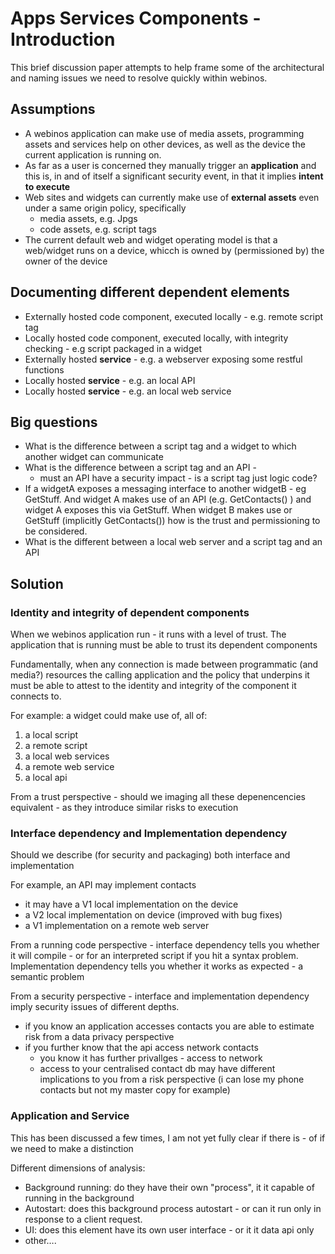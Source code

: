 Apps Services Components - Introduction
=======================================

This brief discussion paper attempts to help frame some of the architectural and naming issues we need to resolve quickly within webinos.

Assumptions
-----------

-   A webinos application can make use of media assets, programming assets and services help on other devices, as well as the device the current application is running on.
-   As far as a user is concerned they manually trigger an **application** and this is, in and of itself a significant security event, in that it implies **intent to execute**
-   Web sites and widgets can currently make use of **external assets** even under a same origin policy, specifically
    -   media assets, e.g. Jpgs
    -   code assets, e.g. script tags
-   The current default web and widget operating model is that a web/widget runs on a device, whicch is owned by (permissioned by) the owner of the device

Documenting different dependent elements
----------------------------------------

-   Externally hosted code component, executed locally - e.g. remote script tag
-   Locally hosted code component, executed locally, with integrity checking - e.g script packaged in a widget
-   Externally hosted **service** - e.g. a webserver exposing some restful functions
-   Locally hosted **service** - e.g. an local API
-   Locally hosted **service** - e.g. an local web service

Big questions
-------------

-   What is the difference between a script tag and a widget to which another widget can communicate
-   What is the difference between a script tag and an API -
    -   must an API have a security impact - is a script tag just logic code?
-   If a widgetA exposes a messaging interface to another widgetB - eg GetStuff. And widget A makes use of an API (e.g. GetContacts() ) and widget A exposes this via GetStuff. When widget B makes use or GetStuff (implicitly GetContacts()) how is the trust and permissioning to be considered.
-   What is the different between a local web server and a script tag and an API

Solution
--------

### Identity and integrity of dependent components

When we webinos application run - it runs with a level of trust.
The application that is running must be able to trust its dependent components

Fundamentally, when any connection is made between programmatic (and media?) resources the calling application and the policy that underpins it must be able to attest to the identity and integrity of the component it connects to.

For example: a widget could make use of, all of:

1.  a local script
2.  a remote script
3.  a local web services
4.  a remote web service
5.  a local api

From a trust perspective - should we imaging all these depenencencies equivalent - as they introduce similar risks to execution

### Interface dependency and Implementation dependency

Should we describe (for security and packaging) both interface and implementation

For example, an API may implement contacts

-   it may have a V1 local implementation on the device
-   a V2 local implementation on device (improved with bug fixes)
-   a V1 implementation on a remote web server

From a running code perspective - interface dependency tells you whether it will compile - or for an interpreted script if you hit a syntax problem. Implementation dependency tells you whether it works as expected - a semantic problem

From a security perspective - interface and implementation dependency imply security issues of different depths.

-   if you know an application accesses contacts you are able to estimate risk from a data privacy perspective
-   if you further know that the api access network contacts
    -   you know it has further privallges - access to network
    -   access to your centralised contact db may have different implications to you from a risk perspective (i can lose my phone contacts but not my master copy for example)

### Application and Service

This has been discussed a few times, I am not yet fully clear if there is - of if we need to make a distinction

Different dimensions of analysis:

-   Background running: do they have their own "process", it it capable of running in the background
-   Autostart: does this background process autostart - or can it run only in response to a client request.
-   UI: does this element have its own user interface - or it it data api only
-   other….

